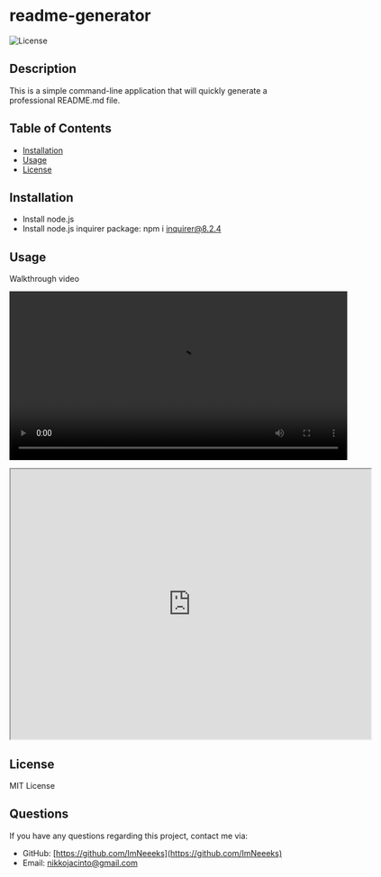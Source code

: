 # readme-generator

![License](https://img.shields.io/badge/License-MIT-yellow.svg)

## Description
  This is a simple command-line application that will quickly generate a professional README.md file.

## Table of Contents
- [Installation](#installation)
- [Usage](#usage)
- [License](#license)

## Installation
- Install node.js 
- Install node.js inquirer package: npm i inquirer@8.2.4

## Usage
Walkthrough video
<!--
- A caption for screenshot
![alt text](assets/images/screenshot.png)
-->
<video src='https://drive.google.com/file/d/1tEmJxGFfXWiBX984XRxke5R55DuL3iGw/view' width=600></video>
<iframe src="https://drive.google.com/file/d/1tEmJxGFfXWiBX984XRxke5R55DuL3iGw/preview" width="640" height="480"></iframe>

## License
MIT License

## Questions
If you have any questions regarding this project, contact me via:
- GitHub: [https://github.com/ImNeeeks](https://github.com/ImNeeeks)
- Email: nikkojacinto@gmail.com